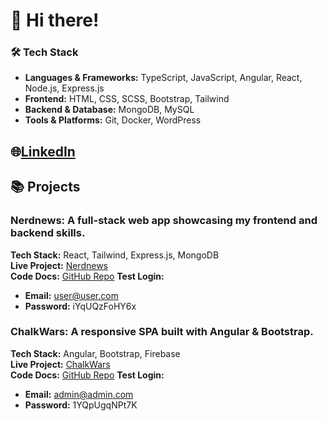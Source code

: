 # 👋 Hi there!

### 🛠️ Tech Stack
- **Languages & Frameworks:** TypeScript, JavaScript, Angular, React, Node.js, Express.js
- **Frontend:** HTML, CSS, SCSS, Bootstrap, Tailwind
- **Backend & Database:** MongoDB, MySQL
- **Tools & Platforms:** Git, Docker, WordPress

🌐[LinkedIn](https://www.linkedin.com/in/sagi-daniel/)
---
## 📚 Projects

### Nerdnews: A full-stack web app showcasing my frontend and backend skills.  
**Tech Stack:** React, Tailwind, Express.js, MongoDB  
**Live Project:** [Nerdnews](https://nerdnews.hu/home)  
**Code Docs:** [GitHub Repo](https://github.com/sagi-daniel/nerdnews-fsApi/blob/main/README.md)
**Test Login:**  
- **Email:** user@user.com  
- **Password:** iYqUQzFoHY6x

### ChalkWars: A responsive SPA built with Angular & Bootstrap.  
**Tech Stack:** Angular, Bootstrap, Firebase  
**Live Project:** [ChalkWars](https://echo-angular-project.web.app/login)  
**Code Docs:** [GitHub Repo](https://github.com/sagi-daniel/ChalkWars-firebase-angular/blob/master/README.md)
**Test Login:**  
- **Email:** admin@admin.com  
- **Password:** 1YQpUgqNPt7K
